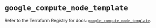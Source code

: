 # `google_compute_node_template`

Refer to the Terraform Registry for docs: [`google_compute_node_template`](https://registry.terraform.io/providers/hashicorp/google/6.49.1/docs/resources/compute_node_template).
